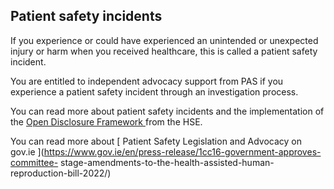 ##  Patient safety incidents

If you experience or could have experienced an unintended or unexpected injury
or harm when you received healthcare, this is called a patient safety
incident.

You are entitled to independent advocacy support from PAS if you experience a
patient safety incident through an investigation process.

You can read more about patient safety incidents and the implementation of the
[ Open Disclosure Framework
](https://www.gov.ie/pdf/?file=https://assets.gov.ie/273442/1b63c986-f080-4c78-86e2-3e3d2a16fd22.pdf#page=null)
from the HSE.

You can read more about [ Patient Safety Legislation and Advocacy on gov.ie
](https://www.gov.ie/en/press-release/1cc16-government-approves-committee-
stage-amendments-to-the-health-assisted-human-reproduction-bill-2022/)
